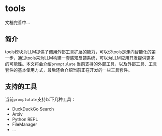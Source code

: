 # tools

文档完善中...

## 简介

tools模块为LLM提供了调用外部工具扩展的能力，可以说tools是走向智能化的第一步，通过tools来为LLM构建一套感知反馈系统，可以为LLM应用开发提供更多的可能性。本文将会介绍`promptulate`
当前支持的外部工具，以及外部工具、工具套件的基本使用方式，最后还会介绍当前正在开发的一些工具套件。

## 支持的工具

当前`promptulate`支持以下几种工具：

- DuckDuckGo Search
- Arxiv
- Python REPL
- FileManager
- ...